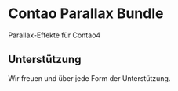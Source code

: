 # Contao Parallax Bundle

Parallax-Effekte für Contao4


## Unterstützung
Wir freuen und über jede Form der Unterstützung. 
